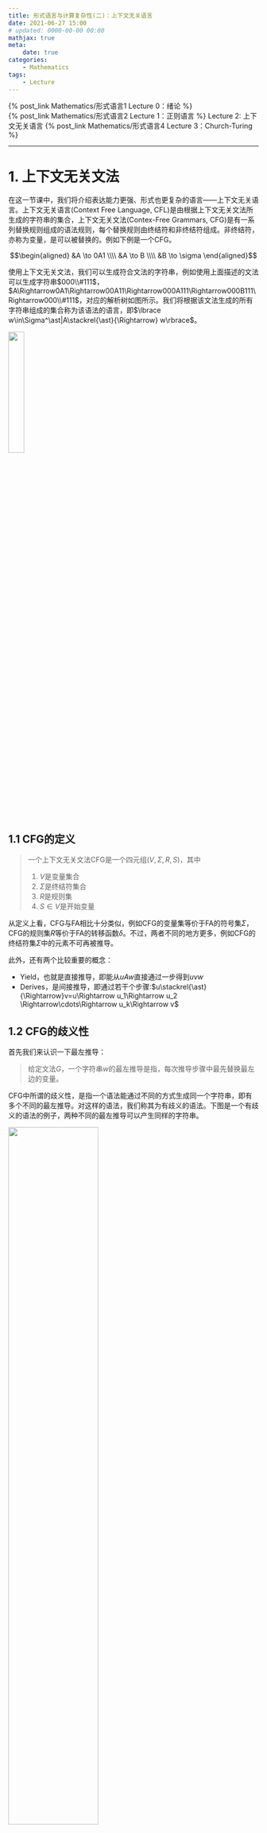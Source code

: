 ```yaml
---
title: 形式语言与计算复杂性(二)：上下文无关语言
date: 2021-06-27 15:00
# updated: 0000-00-00 00:00
mathjax: true
meta:
    date: true
categories: 
    - Mathematics
tags:
    - Lecture
---
```


{% post_link Mathematics/形式语言1 Lecture 0：绪论 %}<br>
{% post_link Mathematics/形式语言2 Lecture 1：正则语言 %}
Lecture 2: 上下文无关语言
{% post_link Mathematics/形式语言4 Lecture 3：Church-Turing %}

---

<!-- more -->

# 1. 上下文无关文法

在这一节课中，我们将介绍表达能力更强、形式也更复杂的语言——上下文无关语言。上下文无关语言(Context Free Language, CFL)是由根据上下文无关文法所生成的字符串的集合，上下文无关文法(Contex-Free Grammars, CFG)是有一系列替换规则组成的语法规则，每个替换规则由终结符和非终结符组成。非终结符，亦称为变量，是可以被替换的。例如下例是一个CFG。

$$\begin{aligned}
    &A \to 0A1 \\\\
    &A \to B \\\\
    &B \to \sigma
\end{aligned}$$

使用上下文无关文法，我们可以生成符合文法的字符串，例如使用上面描述的文法可以生成字符串$000\\#111$，$A\Rightarrow0A1\Rightarrow00A11\Rightarrow000A111\Rightarrow000B111\Rightarrow000\\#111$，对应的解析树如图所示。我们将根据该文法生成的所有字符串组成的集合称为该语法的语言，即$\lbrace w\in\Sigma^\ast|A\stackrel{\ast}{\Rightarrow} w\rbrace$。

<img src="1_1.png" width="25%" height="25%">

## 1.1 CFG的定义

> 一个上下文无关文法CFG是一个四元组$(V,\Sigma,R,S)$，其中
> 1. $V$是变量集合
> 2. $\Sigma$是终结符集合
> 3. $R$是规则集
> 4. $S\in V$是开始变量

从定义上看，CFG与FA相比十分类似，例如CFG的变量集等价于FA的符号集$\Sigma$，CFG的规则集$R$等价于FA的转移函数$\delta$。不过，两者不同的地方更多，例如CFG的终结符集$\Sigma$中的元素不可再被推导。

此外，还有两个比较重要的概念：
- Yield，也就是直接推导，即能从$uAw$直接通过一步得到$uvw$
- Derives，是间接推导，即通过若干个步骤:$u\stackrel{\ast}{\Rightarrow}v=u\Rightarrow u_1\Rightarrow u_2 \Rightarrow\cdots\Rightarrow u_k\Rightarrow v$

## 1.2 CFG的歧义性

首先我们来认识一下最左推导：

> 给定文法$G$，一个字符串$w$的最左推导是指，每次推导步骤中最先替换最左边的变量。

CFG中所谓的歧义性，是指一个语法能通过不同的方式生成同一个字符串，即有多个不同的最左推导。对这样的语法，我们称其为有歧义的语法。下图是一个有歧义的语法的例子，两种不同的最左推导可以产生同样的字符串。

<img src="1_2.png" width="60%" height="60%">

## 1.3 Chomsky Normal Form

所谓的Chomsky Normal Form(CNF)，是一种形式上极其简单的CFG，其规则集$R$仅包含两种形式

$$\begin{aligned}
    &A \to BC \\\\
    &A \to a
\end{aligned}$$

其中$A,B,C$是任意变量，且$B,C$不能是开始符，$a$是终结符。除了这两种形式之外，有时会允许出现$S\to\varepsilon$这个特殊的规则，其中$S$是开始符。基于CNF，我们可以跟好的研究CFG与CFL之间的等价性：

> **定理**
> 所有的上下文无关语言都是由CNF形式的CFG生成的

因为CFL是由CFG生成的，即CFL$\equiv$CFG，而接下来我们将给出将任意CFG转换为CNF的方法，该方法证明了CNF$\equiv$CFG，因此上述定理也被证明了：
1. 添加一个新的开始符$S_0$，并添加新规则$S_0\to S$，即新开始符yield旧开始符。该步骤保证了新开始符不会出现在规则的右边
2. 删除所有的涉及到非开始符的$\varepsilon$规则，即形如$A\to\varepsilon$的规则
   1. 如果存在规则$R\to uAv$，则在删除上述规则的同时添加$R\to uv$
   2. 同样的，如果存在规则$R\to A$，则添加规则$R\to\varepsilon$(若之前删除过$R\to\varepsilon$则不添加)
3. 删除所有的形如$A\to B$的规则，当存在规则$B\to u$时，添加规则$A\to u$(若之前删除过$A\to u$则不添加，$u$可以为变量或终结符)
4. 将剩下的规则转换为合适的形式
   1. 将规则$A\to u_1u_2\cdots u_k$($k\ge3$，$u_i$可以是终结符或变量)替换为多个规则：$A\to u_1A_1,A_1\to u_2A_2,...,A_{k-2}=u_{k-1}u_k$
   2. 对所有的终结符$v_i$，将其替换为变量$V_i$并添加规则$V_i=v_i$

下面，我们通过一个例子将CFG转换为CNF形式：

$$\begin{aligned}
    & S \to ASA|aB \\\\
    & A \to B|S \\\\
    & B \to b|\varepsilon
\end{aligned}$$

1. 添加新的开始符
   $$\begin{aligned}
    & S_0 \to S \\\\
    & S \to ASA|aB \\\\
    & A \to B|S \\\\
    & B \to b|\varepsilon
   \end{aligned}$$
2. 删除$\varepsilon$规则
   $$\begin{aligned}
    & S_0 \to S \\\\
    & S \to ASA|aB|a \\\\
    & A \to B|S|\varepsilon \\\\
    & B \to b
   \end{aligned}$$

   $$\begin{aligned}
    & S_0 \to S \\\\
    & S \to ASA|aB|a|SA|AS|S \\\\
    & A \to B|S \\\\
    & B \to b
   \end{aligned}$$
3. 删除形如$A\to B$的规则
   $$\begin{aligned}
    & S_0 \to S \\\\
    & S \to ASA|aB|a|SA|AS \\\\
    & A \to B|S \\\\
    & B \to b
   \end{aligned}$$

   $$\begin{aligned}
    & S_0 \to ASA|aB|a|SA|AS \\\\
    & S \to ASA|aB|a|SA|AS \\\\
    & A \to B|S \\\\
    & B \to b
   \end{aligned}$$

   $$\begin{aligned}
    & S_0 \to ASA|aB|a|SA|AS \\\\
    & S \to ASA|aB|a|SA|AS \\\\
    & A \to b|ASA|aB|a|SA|AS \\\\
    & B \to b
   \end{aligned}$$

4. 转换为合适的形式
   $$\begin{aligned}
    & S_0 \to AA_1|UB|a|SA|AS \\\\
    & S \to AA_1|UB|a|SA|AS \\\\
    & A \to b|AA_1|UB|a|SA|AS \\\\
    & A_1 \to SA \\\\
    & U \to a \\\\
    & B \to b
   \end{aligned}$$

---

# 2. Pushdown Automata

## 2.1 定义

正如正则语言可以被FA识别，CFG也可以被一种特殊的自动机所识别，即所谓的Pushdown Automata(PDA)，就是比NFA多了一个栈的自动机：

> 一个PDA是一个六元组$(Q,\Sigma, \Gamma, \sigma, q_0, F)$，其中
> 1. $Q$是状态的有限集
> 2. $\Sigma$是输入字母表的有限集
> 3. $\Gamma$是栈字母表的有限集
> 4. $Q\times \Sigma_\varepsilon\times\Gamma_\varepsilon\to\mathcal{P}(Q\times\Gamma_\varepsilon)$是转移函数，可以看到转移后得到的是状态集
> 5. $q_0\in Q$是开始状态
> 6. $F\subseteq Q$是终止状态集

PDA与FA相比，其能力更为强大，可以识别NFA中无法识别的语言，如$\lbrace 0^n1^n|n\ge0\rbrace$：

<img src="2_1.png" width="60%" height="60%">

在这个PDA中(图中右上角)，结点之间的边的标签是一个形如$a,b\to c$的伪二元组，其中$a\in\Sigma$是PDA的输入信号，PDA根据输入信号转移状态。$b\to c$则是将当前栈顶元素$b$替换为$c$。需要注意的是，在本课程的PDA的所有图例中，**$\varepsilon\to a$都表示入栈操作，$a\to\varepsilon$表示出栈操作，相应的，$\varepsilon\to\varepsilon$表示不对栈进行任何操作**。例如上图中，$q_1$转移到$q_2$时，$\varepsilon,\varepsilon\to\\$$，栈由空变为包含一个$\\$$，这就是一个入栈操作。

此外，我们还给出一个能识别语言$\lbrace a^ib^jc^k|i,j,k\ge0\ and\ i=j\ or\ i=k\rbrace$的PDA，此图中，上半分支识别$a^ib^ic^k$，下半分支识别$a^ib^jc^i$。

<img src="2_2.png" width="50%" height="50%">

## 2.2 PDA与CFG的等价性

> **定理**
> 一个语言是上下文无关的当且仅当存在PDA能识别它
> **引理1**
> 一个语言是上下文无关的，那么存在PDA能识别它
> **引理2**
> PDA能识别的语言是上下文无关语言

### 2.2.1 证明引理一

给定任意CFG $G$，我们可以将其转换为PDA，进而证明引理1：
1. 首先我们构造一个仅包含开始状态$q_{start}$、循环状态$q_{loop}$、终止状态$q_{accept}$这三个状态的PDA，如下图所示。
   <img src="2_4.png" width="35%" height="35%">
2. 将标志符\\$和开始变量入栈，并在$q_{start}$和$q_{loop}$之间添加边$\varepsilon,\varepsilon\to S\\$$
3. 重复以下步骤：
   1. 对所有形如$A\to BCD$的语法，我们按**从右至左**的规则在PDA中添加一个从$q_{loop}$到$q_{loop}$的自循环。即$q_{loop} \stackrel{\varepsilon,A\to D}{\longrightarrow}\bigcirc \stackrel{\varepsilon,\varepsilon\to C}{\longrightarrow}\bigcirc \stackrel{\varepsilon,\varepsilon\to B}{\longrightarrow}q_{loop}$
   <img src="2_3.png" width="30%" height="30%">
   2. 对所有的终结符$a$，我们同样添加一个从$q_{loop}$到$q_{loop}$的自循环，即$q_{loop} \stackrel{\varepsilon,a\to\varepsilon}{\longrightarrow}q_{loop}$
4. 最后，添加$q_{loop}$到$q_{accept}$的边$\varepsilon,\\$\to\varepsilon$

上面的文字描述不清不楚，我们通过例子进行更形象的说明，我们可以将以下CFG转换为PDA：
$$\begin{aligned}
    &S \to aTb | b \\\\
    &T \to Ta | \varepsilon
\end{aligned}$$

<img src="2_5.png" width="40%" height="40%">

### 2.2.2 证明引理二

该引理的证明思路，给定一个PDA $P$，我们想要构造出对应的CFG $G$，使得$G$所生成的字符串能被$P$识别。如何做呢？首先，对$P$中的任意两个状态$p$和$q$，我们先构造一个变量$A_{pq}\in G$。我们给$A_{pq}$赋予一个特殊的性质，它能生成所有让$P$从状态$p$转移到状态$q$的字符串，并且$p$和$q$这两个状态的栈都为空。即，$P$从状态$p$转移到状态$q$的过程中，栈可能会变化，但在$p$和$q$这两个状态时栈一定为空。
然后我们稍微的修改给定的$P$，使它具备以下性质：
1. 只有一个接受状态
2. 在进入接受状态之前，栈被清空
3. 在每次状态转移时，它的栈只能进栈或者退栈，不能使用替换操作。我们可以使用先出栈再进栈来模拟替换操作。

那么，基于以上修改后的$P$以及$A_{pq}$，我们考虑一个字符串$x=a,...,b$，$P$对$x$的计算的第一步肯定是将$a$入栈。而计算的最后一步则分为两种情况：

1. 第一种情况是$a$出栈(先入后出)，这时候我们可以使用规则$A_{pq}\to aA_{rs}b$来模拟这种情况，其中$r$是$P$接收$a$后的状态，$s$是$P$接收$b$之前的状态。
   <img src="3_1.png" width="60%" height="60%">
2. 第二种情况是某个中间字符$x_i$出栈，这说明$P$在中间某个过程中栈被清空了,我们可以使用规则$A_{pq}\to A_{pr}A_{rq}$来模拟，其中$P$在状态$r$时栈为空。
   <img src="3_2.png" width="60%" height="60%">

接下来我们就可以进行引理2的证明了。给定PDA $P=(Q,\Sigma, \Gamma, \delta, q_0, \lbrace q_{accept}\rbrace)$，我们首先构造CFG $G$的开始变量，令其为$A_{q_0,q_{accept}}$，然后以下面的规则构造$G$的语法：
1. **对每个$p,q,r,s\in Q, u\in\Gamma$以及$a,b\in\Sigma_{\varepsilon}$，如果$\delta(p,a,\varepsilon)$包含$(r,u)$**(意味着$P$接收输入$a$，从状态$p$转移到$r$，并将$u$入栈)**并且$\delta(s,b,u)$包含$(q,\varepsilon)$**(意味着$P$接收输入$b$，从状态$s$转移到$q$，并将$u$出栈)，**那么我们添加语法$A_{pq}\to aA_{rs}b$**
2. **对每个$p,q,r\in Q$，我们添加语法$A_{pq}\to A_{pr}A_{rq}$**
3. **最后，对每个$p\in Q$，我们添加语法$A_{pp}\to\varepsilon$**


## 2.3 总结

首先，由引理2我们可以得到两个声明：
> **声明1**：如果$A_{pq}$生成$x$，那么$x$能将$P$从空栈的状态$p$转移到空栈的状态$q$。
> **声明2**：如果$x$能将$P$从空栈的状态$p$转移到空栈的状态$q$，那么$A_{pq}$生成$x$。

> **推论**：所有的正则语言都是上下文无关的。

这是因为，所有的正则语言都恒等于一个NFA，而任意NFA都是一个特殊的PDA，即没有栈空间的PDA，而PDA上下文无关语言是等价的。因此，正则语言都是上下文无关的。

---

# 3. 非上下文无关语言

与NFA相似，对于PDA无法识别的语言，我们称之为非上下文无关语言。同样的，我们可以用Pumping Lemma来证明一个语言是上下文无关的。

> **CFG的Pumping Lemma**
> 如果$A$是上下文无关语言，那么存在一个pumping length $p$，使得对于$A$中任意长度至少为$p$的字符串$s$，$s$可以被分为5部分$uvxyz$且满足以下情况：
> 1. $uv^ixy^iz \in A, i\ge0$
> 2. $|vy| > 0$
> 3. $|vxy| \le p$

---

# 4. 确定的上下文无关语言

在前文我们了解到，FA分为NFA和DFA。同样的，PDA也有确定性与非确定性之分，而且PDA是非确定的，当然也存在确定的PDA，我们称为DPDA，相对应的语言称为确定的CFL(DCFL)。在此我们给出DPDA的定义：

> **DPDA**
> 一个确定的DPA是一个六元组$(Q,\Sigma,\Gamma, \delta,q_0,F)$，其中
> 1. $Q$是有限状态集
> 2. $\Sigma$是有限输入字母表
> 3. $\Gamma$是有限栈字母表
> 4. $\delta:Q\times\Sigma_\varepsilon\times\Gamma_\varepsilon\to(Q\times\Gamma_\varepsilon)\cup\lbrace\emptyset\rbrace$是转移函数
> 5. $q_0\in Q$是开始状态
> 6. $F\subseteq Q$是终止状态集

其转移函数$\delta$必须满足：对于每一个$q\in Q, a\in \Sigma, x\in\Gamma$，以下四个状态的值都不为$\emptyset$: $\delta(q,a,x),\delta(q,a,\varepsilon),\delta(q,\varepsilon,x),\delta(q,\varepsilon,\varepsilon)$

最后，举两个例子，语言$\lbrace0^n1^n|n\ge0\rbrace$是DCFL，而$\lbrace a^ib^jc^k|i,j,k\ge0\ and\ i=j\ or\ i=k\rbrace$则是NCFL。

---

# 作业

1. Recall the CFG $G_4$ that we gave in Example 2.4. For convenience, let's rename its variables with single letters as follows.
$$\begin{aligned}
    &E \to E+T|T \\\\
    &T \to T\times F|F \\\\
    &F \to (E)|a
\end{aligned}$$

   Give parse trees and derivations for each string.
    1. a
    2. a+a
    3. a+a+a
    4. ((a))
   
   **Answer**
   1. $$\begin{aligned}
       E &\Rightarrow T \\\\
         &\Rightarrow F \\\\
         & \Rightarrow a
      \end{aligned}$$
   
   <img src="e11.png" width="2%" height="2%">

   ---

   2. $$\begin{aligned}
       E &\Rightarrow E+T \\\\
         &\Rightarrow T+T \\\\
         &\Rightarrow F+T \\\\
         &\Rightarrow a+T \\\\
         &\Rightarrow a+F \\\\
         &\Rightarrow a+a
      \end{aligned}$$
   
   <img src="e12.png" width="15%" height="15%">

   ---

   3. $$\begin{aligned}
       E &\Rightarrow E+T \\\\
         &\Rightarrow E+T+T \\\\
         &\Rightarrow T+T+T \\\\
         & \Rightarrow F+T+T \\\\
         & \Rightarrow a+T+T \\\\
         & \Rightarrow a+F+T \\\\
         & \Rightarrow a+a+T \\\\
         & \Rightarrow a+a+F \\\\
         & \Rightarrow a+a+a \\\\
      \end{aligned}$$
   
   <img src="e13.png" width="20%" height="20%">

   ---
   4. $$\begin{aligned}
       E &\Rightarrow T \\\\
         &\Rightarrow F \\\\
         &\Rightarrow (E) \\\\
         & \Rightarrow (T) \\\\
         & \Rightarrow (F) \\\\
         & \Rightarrow ((E)) \\\\
         & \Rightarrow ((T)) \\\\
         & \Rightarrow ((F)) \\\\
         & \Rightarrow ((a)) \\\\
      \end{aligned}$$
        
    <img src="e14.png" width="60%" height="60%">

2. Give a context-free grammar that generates the language
   $$A=\lbrace a^ib^jc^k|i=j\ or\ j=k\ where\ i,j,j\ge0\rbrace$$
   Is your grammar ambiguous? Why or why not?

   **Answer**
$$\begin{aligned}
    S &\to UT|XY \\\\
    U &\to aUb|\varepsilon \\\\
    T &\to cT|\varepsilon \\\\
    X &\to aX|\varepsilon \\\\
    Y &\to bYc|\varepsilon
\end{aligned}$$
   该CFG是歧义的，例如对于字符串$abc$，有两种生成过程

   <img src="e2.png" width="80%" height="80%">

3. Give an informal description of a pushdown automaton that recognizes the language $A$ in Exercise above.
   
   **Answer**
$$\begin{aligned}
    &Q = \lbrace q_1,q_2,q_3,q_4,q_5,q_6,q_7,q_8\rbrace \\\\
    &\Sigma = \lbrace a,b,c\rbrace \\\\
    &\Gamma = \lbrace a,b,\\$\rbrace \\\\
    & q_0 = q_1 \\\\
    & F = \lbrace q_4,q_8\rbrace \\\\
    & \delta 参考下图
\end{aligned}$$

   <img src="e3.png" width="90%" height="90%">

4. Convert the following CFG into an equivalent CFG in Chomsky normal form, using the procedure given in Theorem 2.9
$$\begin{aligned}
   &A \to BAB|B\varepsilon \\\\
   &B \to 00|\varepsilon
\end{aligned}$$

   **Answer**
   1. 添加新的开始规则
   $$\begin{aligned}
      &S \to A \\\\
      &A \to BAB|B\varepsilon \\\\
      &B \to 00|\varepsilon
   \end{aligned}$$
   2. 删除$\varepsilon$规则
   $$\begin{aligned}
      &S \to A \\\\
      &A \to BAB|B\varepsilon|AB|BA|A|\varepsilon \\\\
      &B \to 00
   \end{aligned}$$

   $$\begin{aligned}
      &S \to A|\varepsilon \\\\
      &A \to BAB|B|AB|BA|A \\\\
      &B \to 00
   \end{aligned}$$
   3. 删除形如$A\to B$的规则
   $$\begin{aligned}
      &S \to BAB|00|AB|BA|\varepsilon \\\\
      &A \to BAB|00|AB|BA \\\\
      &B \to 00
   \end{aligned}$$
   4. 化为合适的形式
   $$\begin{aligned}
      &S \to XB|YY|AB|BA|\varepsilon \\\\
      &A \to XB|YY|AB|BA \\\\
      &X \to BA \\\\
      &B \to YY \\\\
      &Y \to 0
   \end{aligned}$$

5. Show that $F=\lbrace a^ib^j|i=kj\ for\ some\ positive\ integer\ k\rbrace$ is not context free.
   **Answer(该证明未必正确)**
   假设$F$是上下文无关的，那么根据pumping lemma，令$p$为$F$的pumping length。首先我们考虑$k=3$的字符串$s=a^{3p}b^p$，根据pumping lemma，$s$可以被任意划分为五个部分$s=uvxyz$，且$|vy|>0$。现在我们分两种情况讨论：
   1. 考虑$v$和$y$中至少有一个是同时包含$a$和$b$两种字符，那么上$s'=uv^2xy^2z$中因为$v^2$和$y^2$会导致$s'$中出现$b$在$a$前的乱序，即$s'\not\in F$，因此这种情况不符合$F的定义。
   2. 考虑$v$和$y$都只包含一种字符：
      1. $v$和$y$中都只包含$a$，假设$|v|=m$，$|y|=n$，则$s'=uv^2xy^2z=a^{3p+m+n}b^p$，此时当且仅当$m+n$是$p$的整数倍时$s'\in F$，然而事实上$p$可以是任意值，例如$m+n=5$对$p=5$成立，但对$p=4$却不成立。此外，我们选用的字符串$s=a^{3p}b^p$，我们也可以选定字符串$s=a^{3(p+2)}b^{p+2}$。
      2. $v$和$y$中都只包含$b$，与上相似，假设$|v|=m$，$|y|=n$，则$s'=uv^2xy^2z=a^{3p}b^{p+m+n}$，当且仅当$3p$是$p+m+n$的整数倍时才成立。
      3. $v$中只包含$a$，$y$中只包含$b$，假设$|v|=m$，$|y|=n$，则$s'=uv^2xy^2z=a^{3p+m}b^{p+n}$，当且仅当$3p+m$是$p+n$的整数倍时才成立。
   同理，我们也可以证明$k=5,7,...$时与上述相同，综上该语言非上下文无关。
